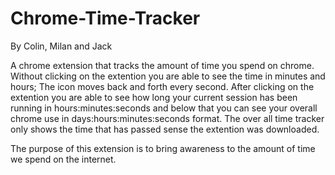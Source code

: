 # Chrome-Time-Tracker

By Colin, Milan and Jack

A chrome extension that tracks the amount of time you spend on chrome. Without clicking on the extention you are able to see the time in minutes and hours; The icon moves back and forth every second. After clicking on the extention you are able to see how long your current session has been running in hours:minutes:seconds and below that you can see your overall chrome use in days:hours:minutes:seconds format. The over all time tracker only shows the time that has passed sense the extention was downloaded. 

The purpose of this extension is to bring awareness to the amount of time we spend on the internet.